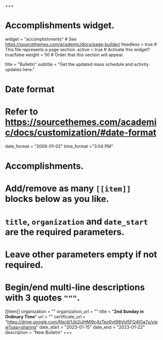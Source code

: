 +++
# Accomplishments widget.
widget = "accomplishments"  # See https://sourcethemes.com/academic/docs/page-builder/
headless = true  # This file represents a page section.
active = true  # Activate this widget? true/false
weight = 50  # Order that this section will appear.

title = "Bulletin"
subtitle = "Get the updated mass schedule and activity updates here."

# Date format
#   Refer to https://sourcethemes.com/academic/docs/customization/#date-format
date_format = "2006-01-02"
time_format ="3:04 PM"

# Accomplishments.
#   Add/remove as many `[[item]]` blocks below as you like.
#   `title`, `organization` and `date_start` are the required parameters.
#   Leave other parameters empty if not required.
#   Begin/end multi-line descriptions with 3 quotes `"""`.


[[item]]
  organization = ""
  organization_url = ""
  title = "**2nd Sunday in Ordinary Time**"
  url = ""
  certificate_url = "https://drive.google.com/file/d/1Jb2jJHMl9c4zTeo0vt98Vnl5FQ4IOa7u/view?usp=sharing"
  date_start = "2023-01-15"
  date_end = "2023-01-22"
  description = "New Bulletin"
+++
